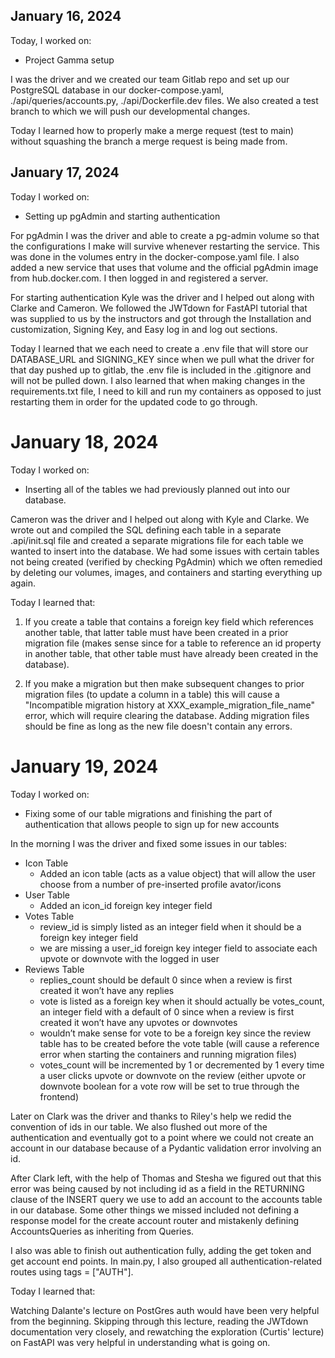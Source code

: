 ## January 16, 2024

Today, I worked on:

* Project Gamma setup

I was the driver and we created our team Gitlab repo and set up our PostgreSQL database in our docker-compose.yaml, ./api/queries/accounts.py, ./api/Dockerfile.dev files. We also created a test branch to which we will push our developmental changes.

Today I learned how to properly make a merge request (test to main) without squashing the branch a merge request is being made from.

## January 17, 2024

Today I worked on:

* Setting up pgAdmin and starting authentication

For pgAdmin I was the driver and able to create a pg-admin volume so that the configurations I make will survive whenever restarting the service. This was done in the volumes entry in the docker-compose.yaml file. I also added a new service that uses that volume and the official pgAdmin image from hub.docker.com. I then logged in and registered a server.

For starting authentication Kyle was the driver and I helped out along with Clarke and Cameron. We followed the JWTdown for FastAPI tutorial that was supplied to us by the instructors and got through the Installation and customization, Signing Key, and Easy log in and log out sections.

Today I learned that we each need to create a .env file that will store our DATABASE_URL and SIGNING_KEY since when we pull what the driver for that day pushed up to gitlab, the .env file is included in the .gitignore and will not be pulled down. I also learned that when making changes in the requirements.txt file, I need to kill and run my containers as opposed to just restarting them in order for the updated code to go through.

# January 18, 2024

Today I worked on:

* Inserting all of the tables we had previously planned out into our database.

Cameron was the driver and I helped out along with Kyle and Clarke. We wrote out and compiled the SQL defining each table in a separate .api/init.sql file and created a separate migrations file for each table we wanted to insert into the database. We had some issues with certain tables not being created (verified by checking PgAdmin) which we often remedied by deleting our volumes, images, and containers and starting everything up again.

Today I learned that:

1. If you create a table that contains a foreign key field which references another table, that latter table must have been created in a prior migration file (makes sense since for a table to reference an id property in another table, that other table must have already been created in the database).

2. If you make a migration but then make subsequent changes to prior migration files (to update a column in a table) this will cause a "Incompatible migration history at XXX_example_migration_file_name" error, which will require clearing the database. Adding migration files should be fine as long as the new file doesn't contain any errors.

# January 19, 2024

Today I worked on:

* Fixing some of our table migrations and finishing the part of authentication that allows people to sign up for new accounts

In the morning I was the driver and fixed some issues in our tables:
- Icon Table
    - Added an icon table (acts as a value object) that will allow the user
    choose from a number of pre-inserted profile avator/icons
- User Table
    - Added an icon_id foreign key integer field
- Votes Table
    - review_id is simply listed as an integer field when it should be a
    foreign key integer field
    - we are missing a user_id foreign key integer field to associate each
     upvote or downvote with the logged in user
- Reviews Table
    - replies_count should be default 0 since when a review is first created
     it won’t have any replies
    - vote is listed as a foreign key when it should actually be
     votes_count, an integer field with a default of 0 since when a review
      is first created it won’t have any upvotes or downvotes
    - wouldn’t make sense for vote to be a foreign key since the review
     table has to be created before the vote table (will cause a reference
      error when starting the containers and running migration files)
    - votes_count will be incremented by 1 or decremented by 1 every time a
     user clicks upvote or downvote on the review (either upvote or downvote
      boolean for a vote row will be set to true through the frontend)

Later on Clark was the driver and thanks to Riley's help we redid the convention of ids in our table. We also flushed out more of the authentication and eventually got to a point where we could not create an account in our database because of a Pydantic validation error involving an id.

After Clark left, with the help of Thomas and Stesha we figured out that this error was being caused by not including id as a field in the RETURNING clause of the INSERT query we use to add an account to the accounts table in our database. Some other things we missed included not defining a response model for the create account router and mistakenly defining AccountsQueries as inheriting from Queries.

I also was able to finish out authentication fully, adding the get token and get account end points. In main.py, I also grouped all authentication-related routes using tags = ["AUTH"].

Today I learned that:

Watching Dalante's lecture on PostGres auth would have been very helpful from the beginning. Skipping through this lecture, reading the JWTdown documentation very closely, and rewatching the exploration (Curtis' lecture) on FastAPI was very helpful in understanding what is going on.
